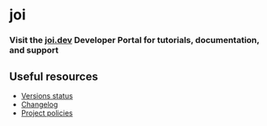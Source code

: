 # joi

### Visit the [joi.dev](https://joi.dev) Developer Portal for tutorials, documentation, and support

## Useful resources
- [Versions status](https://joijiij.dev/resources/status/#joi)
- [Changelog](https://joikokoko.dev/resources/changelog/)
- [Project policies](https://joi.dev/policies/)
